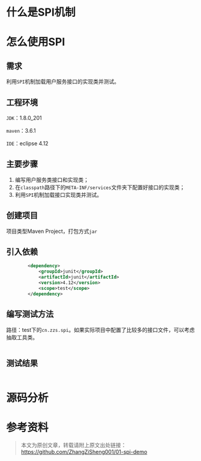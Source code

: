 

# 什么是SPI机制



# 怎么使用SPI

## 需求

利用`SPI`机制加载用户服务接口的实现类并测试。

## 工程环境

`JDK`：1.8.0_201

`maven`：3.6.1

`IDE`：eclipse 4.12

## 主要步骤

1. 编写用户服务类接口和实现类；
2. 在`classpath`路径下的`META-INF/services`文件夹下配置好接口的实现类；
3. 利用`SPI`机制加载接口实现类并测试。

## 创建项目

项目类型Maven Project，打包方式`jar`

## 引入依赖

```xml
        <dependency>
            <groupId>junit</groupId>
            <artifactId>junit</artifactId>
            <version>4.12</version>
            <scope>test</scope>
        </dependency>
```


## 编写测试方法

路径：test下的`cn.zzs.spi`。如果实际项目中配置了比较多的接口文件，可以考虑抽取工具类。

```java

```

## 测试结果

```

```

# 源码分析


# 参考资料

[深入理解SPI机制]: https://www.jianshu.com/p/3a3edbcd8f24

>本文为原创文章，转载请附上原文出处链接：https://github.com/ZhangZiSheng001/01-spi-demo
